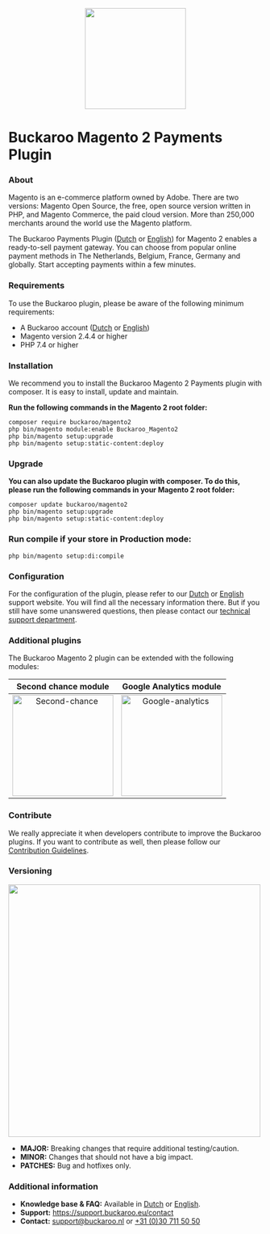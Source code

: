 <p align="center">
  <img src="https://www.buckaroo.nl/media/3473/magento2_icon.png" width="200px" position="center">
</p>

# Buckaroo Magento 2 Payments Plugin

### About

Magento is an e-commerce platform owned by Adobe. There are two versions: Magento Open Source, the free, open source version written in PHP, and Magento Commerce, the paid cloud version.
More than 250,000 merchants around the world use the Magento platform.

The Buckaroo Payments Plugin ([Dutch](https://support.buckaroo.nl/categorieen/plugins/magento-2) or [English](https://support.buckaroo.eu/categories/plugins/magento-2)) for Magento 2 enables a ready-to-sell payment gateway. You can choose from popular online payment methods in The Netherlands, Belgium, France, Germany and globally.
Start accepting payments within a few minutes.

### Requirements

To use the Buckaroo plugin, please be aware of the following minimum requirements:
- A Buckaroo account ([Dutch](https://www.buckaroo.nl/start) or [English](https://www.buckaroo.eu/solutions/request-form))
- Magento version 2.4.4 or higher
- PHP 7.4 or higher

### Installation

We recommend you to install the Buckaroo Magento 2 Payments plugin with composer. It is easy to install, update and maintain.

**Run the following commands in the Magento 2 root folder:**
```
composer require buckaroo/magento2
php bin/magento module:enable Buckaroo_Magento2
php bin/magento setup:upgrade
php bin/magento setup:static-content:deploy
```

### Upgrade

**You can also update the Buckaroo plugin with composer.
To do this, please run the following commands in your Magento 2 root folder:**

```
composer update buckaroo/magento2
php bin/magento setup:upgrade
php bin/magento setup:static-content:deploy
```

### Run compile if your store in Production mode:
````
php bin/magento setup:di:compile
````

### Configuration

For the configuration of the plugin, please refer to our [Dutch](https://support.buckaroo.nl/categorieen/plugins/magento-2) or [English](https://support.buckaroo.eu/categories/plugins/magento-2) support website.
You will find all the necessary information there. But if you still have some unanswered questions, then please contact our [technical support department](mailto:support@buckaroo.nl).

### Additional plugins

The Buckaroo Magento 2 plugin can be extended with the following modules:

| Second chance module             | Google Analytics module  |
:-------------------------:|:-------------------------:
[<img src="https://www.buckaroo.nl/media/3479/magento2_secondchance_icon.png" alt="Second-chance" width="200"/>](/v1/docs/second-chance-module)|  [<img src="https://www.buckaroo.nl/media/3478/magento2_googleanalytics_icon.png" alt="Google-analytics" width="200"/>](/v1/docs/google-analytics-module)|

### Contribute

We really appreciate it when developers contribute to improve the Buckaroo plugins.
If you want to contribute as well, then please follow our [Contribution Guidelines](CONTRIBUTING.md).

### Versioning 
<p align="left">
  <img src="https://www.buckaroo.nl/media/3480/magento_versioning.png" width="500px" position="center">
</p>

- **MAJOR:** Breaking changes that require additional testing/caution.
- **MINOR:** Changes that should not have a big impact.
- **PATCHES:** Bug and hotfixes only.

### Additional information
- **Knowledge base & FAQ:** Available in [Dutch](https://support.buckaroo.nl/categorieen/plugins/magento-2) or [English](https://support.buckaroo.eu/categories/plugins/magento-2).
- **Support:** https://support.buckaroo.eu/contact
- **Contact:** [support@buckaroo.nl](mailto:support@buckaroo.nl) or [+31 (0)30 711 50 50](tel:+310307115050)

